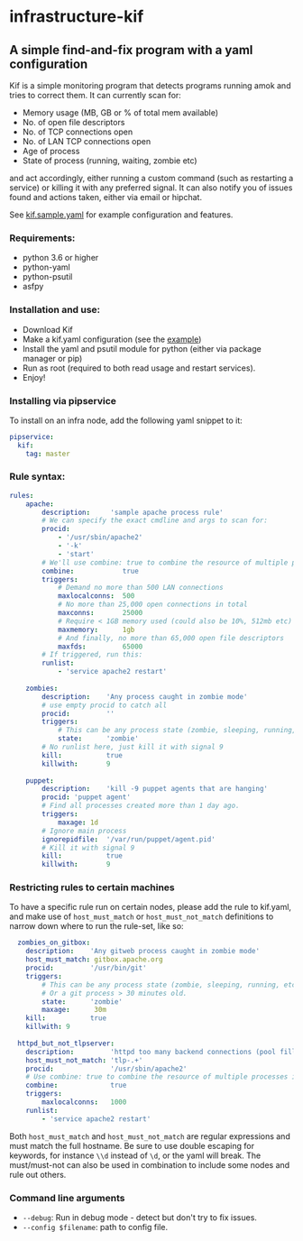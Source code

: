 # infrastructure-kif
## A simple find-and-fix program with a yaml configuration

Kif is a simple monitoring program that detects programs running amok
and tries to correct them. It can currently scan for:

- Memory usage (MB, GB or % of total mem available)
- No. of open file descriptors
- No. of TCP connections open
- No. of LAN TCP connections open
- Age of process
- State of process (running, waiting, zombie etc)

and act accordingly, either running a custom command (such as restarting
a service) or killing it with any preferred signal. It can also notify
you of issues found and actions taken, either via email or hipchat.

See [kif.sample.yaml](kif.sample.yaml) for example configuration and
features.

### Requirements:
- python 3.6 or higher
- python-yaml
- python-psutil
- asfpy

### Installation and use:
- Download Kif
- Make a kif.yaml configuration (see the [example](kif.yaml))
- Install the yaml and psutil module for python (either via package manager or pip)
- Run as root (required to both read usage and restart services).
- Enjoy!


### Installing via pipservice
To install on an infra node, add the following yaml snippet to it:

~~~yaml
pipservice:
  kif:
    tag: master
~~~



### Rule syntax:

```yaml
rules:
    apache:
        description:     'sample apache process rule'
        # We can specify the exact cmdline and args to scan for:
        procid: 
            - '/usr/sbin/apache2'
            - '-k'
            - 'start'
        # We'll use combine: true to combine the resource of multiple processes into one check.
        combine:            true
        triggers:
            # Demand no more than 500 LAN connections
            maxlocalconns:  500
            # No more than 25,000 open connections in total
            maxconns:       25000
            # Require < 1GB memory used (could also be 10%, 512mb etc)
            maxmemory:      1gb
            # And finally, no more than 65,000 open file descriptors
            maxfds:         65000
        # If triggered, run this:
        runlist:
            - 'service apache2 restart'
            
    zombies:
        description:    'Any process caught in zombie mode'
        # use empty procid to catch all
        procid:         ''
        triggers:
            # This can be any process state (zombie, sleeping, running, etc)
            state:      'zombie'
        # No runlist here, just kill it with signal 9
        kill:           true
        killwith:       9
        
    puppet:
        description:    'kill -9 puppet agents that are hanging'
        procid: 'puppet agent'
        # Find all processes created more than 1 day ago.
        triggers:
            maxage: 1d
        # Ignore main process
        ignorepidfile:  '/var/run/puppet/agent.pid'
        # Kill it with signal 9
        kill:           true
        killwith:       9
```

### Restricting rules to certain machines

To have a specific rule run on certain nodes, please add the rule to kif.yaml, and make use of `host_must_match` or `host_must_not_match` definitions to narrow down where to run the rule-set, like so:

~~~yaml
  zombies_on_gitbox:
    description:    'Any gitweb process caught in zombie mode'
    host_must_match: gitbox.apache.org
    procid:         '/usr/bin/git'
    triggers:
        # This can be any process state (zombie, sleeping, running, etc)
        # Or a git process > 30 minutes old.
        state:      'zombie'
        maxage:      30m
    kill:           true
    killwith: 9
  
  httpd_but_not_tlpserver:
    description:         'httpd too many backend connections (pool filling up?)'
    host_must_not_match: 'tlp-.+'
    procid:              '/usr/sbin/apache2'
    # Use combine: true to combine the resource of multiple processes into one check.
    combine:             true
    triggers:
        maxlocalconns:   1000
    runlist:
        - 'service apache2 restart'
~~~

Both `host_must_match` and `host_must_not_match` are regular expressions and must match the full hostname.
Be sure to use double escaping for keywords, for instance `\\d` instead of `\d`, or the yaml will break. The must/must-not can also be used in combination to include some nodes and rule out others.

### Command line arguments

- `--debug`: Run in debug mode - detect but don't try to fix issues.
- `--config $filename`: path to config file.
